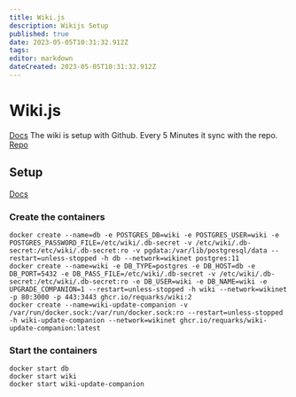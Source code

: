 ```yaml
---
title: Wiki.js
description: Wikijs Setup
published: true
date: 2023-05-05T10:31:32.912Z
tags: 
editor: markdown
dateCreated: 2023-05-05T10:31:32.912Z
---
```


# Wiki.js
[Docs](https://docs.requarks.io/)
The wiki is setup with Github. Every 5 Minutes it sync with the repo. [Repo](https://github.com/Magikarp-Homelab/hl-wiki)

## Setup
[Docs](https://docs.requarks.io/)

### Create the containers
```
docker create --name=db -e POSTGRES_DB=wiki -e POSTGRES_USER=wiki -e POSTGRES_PASSWORD_FILE=/etc/wiki/.db-secret -v /etc/wiki/.db-secret:/etc/wiki/.db-secret:ro -v pgdata:/var/lib/postgresql/data --restart=unless-stopped -h db --network=wikinet postgres:11
docker create --name=wiki -e DB_TYPE=postgres -e DB_HOST=db -e DB_PORT=5432 -e DB_PASS_FILE=/etc/wiki/.db-secret -v /etc/wiki/.db-secret:/etc/wiki/.db-secret:ro -e DB_USER=wiki -e DB_NAME=wiki -e UPGRADE_COMPANION=1 --restart=unless-stopped -h wiki --network=wikinet -p 80:3000 -p 443:3443 ghcr.io/requarks/wiki:2
docker create --name=wiki-update-companion -v /var/run/docker.sock:/var/run/docker.sock:ro --restart=unless-stopped -h wiki-update-companion --network=wikinet ghcr.io/requarks/wiki-update-companion:latest
```

### Start the containers
```
docker start db
docker start wiki
docker start wiki-update-companion
```